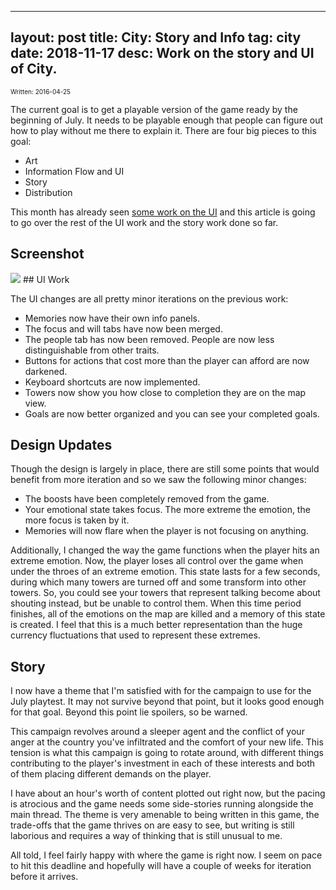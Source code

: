 
---
layout: post
title: City: Story and Info
tag: city
date: 2018-11-17
desc: Work on the story and UI of City.
---

<p style="font-size:10px">Written: 2016-04-25


The current goal is to get a playable version of the game ready by the beginning of July. It needs to be playable enough that people can figure out how to play without me there to explain it. There are four big pieces to this goal:
- Art
- Information Flow and UI
- Story
- Distribution



This month has already seen [some work on the UI](/blog/city/info) and this article is going to go over the rest of the UI work and the story work done so far.

## Screenshot
<img src="/blogImages/SS_2016-04-25_01.png" />
## UI Work

The UI changes are all pretty minor iterations on the previous work:
- Memories now have their own info panels.
- The focus and will tabs have now been merged.
- The people tab has now been removed. People are now less distinguishable from other traits.
- Buttons for actions that cost more than the player can afford are now darkened.
- Keyboard shortcuts are now implemented.
- Towers now show you how close to completion they are on the map view.
- Goals are now better organized and you can see your completed goals.


## Design Updates

Though the design is largely in place, there are still some points that would benefit from more iteration and so we saw the following minor changes:
- The boosts have been completely removed from the game.
- Your emotional state takes focus. The more extreme the emotion, the more focus is taken by it.
- Memories will now flare when the player is not focusing on anything.



Additionally, I changed the way the game functions when the player hits an extreme emotion. Now, the player loses all control over the game when under the throes of an extreme emotion. This state lasts for a few seconds, during which many towers are turned off and some transform into other towers. So, you could see your towers that represent talking become about shouting instead, but be unable to control them. When this time period finishes, all of the emotions on the map are killed and a memory of this state is created. I feel that this is a much better representation than the huge currency fluctuations that used to represent these extremes.

## Story

I now have a theme that I'm satisfied with for the campaign to use for the July playtest. It may not survive beyond that point, but it looks good enough for that goal. Beyond this point lie spoilers, so be warned.


This campaign revolves around a sleeper agent and the conflict of your anger at the country you've infiltrated and the comfort of your new life. This tension is what this campaign is going to rotate around, with different things contributing to the player's investment in each of these interests and both of them placing different demands on the player.


I have about an hour's worth of content plotted out right now, but the pacing is atrocious and the game needs some side-stories running alongside the main thread. The theme is very amenable to being written in this game, the trade-offs that the game thrives on are easy to see, but writing is still laborious and requires a way of thinking that is still unusual to me.


All told, I feel fairly happy with where the game is right now. I seem on pace to hit this deadline and hopefully will have a couple of weeks for iteration before it arrives.

